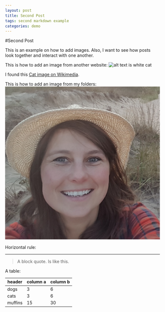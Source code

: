 ```yaml
---
layout: post
title: Second Post
tags: second markdown example
categories: demo
---
```


#Second Post

This is an example on how to add images. Also, I want to see how posts look together and interact with one another.

This is how to add an image from another website:
![alt text is white cat](https://upload.wikimedia.org/wikipedia/commons/thumb/b/b1/VAN_CAT.png/480px-VAN_CAT.png)

I found this [Cat image on Wikimedia](https://commons.wikimedia.org/wiki/File:VAN_CAT.png).

This is how to add an image from my folders:
![alt text is MJHaus](assests/images/MJH_Web1.jpg)

Horizontal rule:

--------------

> A block quote.
> Is like this.

A table:

| header | column a | column b |
| --- | --- | --- |
| dogs | 3 | 6 |
| cats | 3 | 6 |
| muffins | 15 | 30 |

